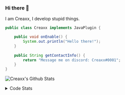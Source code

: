 ### Hi there 👋

I am Creaxx, I develop stupid things. 

```java
public class Creaxx implements JavaPlugin {

    public void onEnable() {
        System.out.println("Hello there!");
    }
    
    public String getContactInfo() {
        return "Message me on discord: Creaxx#0001";
    }
}
```

![Creaxx's Github Stats](https://github-readme-stats.vercel.app/api?username=CreaxxOG&show_icons=true&theme=dark&count_private=true)

<details>
  <summary>Code Stats</summary>

<!--START_SECTION:waka-->
![Code Time](http://img.shields.io/badge/Code%20Time-985%20hrs%2010%20mins-blue)

![Lines of code](https://img.shields.io/badge/From%20Hello%20World%20I%27ve%20Written--10%20Thousand%20lines%20of%20code-blue)

**🐱 My GitHub Data** 

> 🏆 696 Contributions in the Year 2022
 > 
> 📦 66.1 kB Used in GitHub's Storage 
 > 
> 🚫 Not Opted to Hire
 > 
> 📜 3 Public Repositories 
 > 
> 🔑 2 Private Repositories  
 > 
**I'm an Early 🐤** 

```text
🌞 Morning    23 commits     █░░░░░░░░░░░░░░░░░░░░░░░░   4.47% 
🌆 Daytime    244 commits    ███████████░░░░░░░░░░░░░░   47.38% 
🌃 Evening    235 commits    ███████████░░░░░░░░░░░░░░   45.63% 
🌙 Night      13 commits     ░░░░░░░░░░░░░░░░░░░░░░░░░   2.52%

```
📅 **I'm Most Productive on Saturday** 

```text
Monday       65 commits     ███░░░░░░░░░░░░░░░░░░░░░░   12.62% 
Tuesday      53 commits     ██░░░░░░░░░░░░░░░░░░░░░░░   10.29% 
Wednesday    87 commits     ████░░░░░░░░░░░░░░░░░░░░░   16.89% 
Thursday     87 commits     ████░░░░░░░░░░░░░░░░░░░░░   16.89% 
Friday       36 commits     █░░░░░░░░░░░░░░░░░░░░░░░░   6.99% 
Saturday     104 commits    █████░░░░░░░░░░░░░░░░░░░░   20.19% 
Sunday       83 commits     ████░░░░░░░░░░░░░░░░░░░░░   16.12%

```


📊 **This Week I Spent My Time On** 

```text
💬 Programming Languages: 
Java                     9 hrs 55 mins       ███████████████████████░░   94.02% 
XML                      13 mins             ░░░░░░░░░░░░░░░░░░░░░░░░░   2.09% 
Kotlin                   11 mins             ░░░░░░░░░░░░░░░░░░░░░░░░░   1.76% 
Shell Script             6 mins              ░░░░░░░░░░░░░░░░░░░░░░░░░   1.08% 
YAML                     6 mins              ░░░░░░░░░░░░░░░░░░░░░░░░░   0.96%

🔥 Editors: 
IntelliJ                 10 hrs 33 mins      █████████████████████████   100.0%

```

**I Mostly Code in Java** 

```text
Java                     7 repos             ████████████████░░░░░░░░░   63.64% 
Kotlin                   3 repos             ██████░░░░░░░░░░░░░░░░░░░   27.27% 
EJS                      1 repo              ██░░░░░░░░░░░░░░░░░░░░░░░   9.09%

```



 Last Updated on 18/11/2022 12:43:22 UTC
<!--END_SECTION:waka-->
</details>
